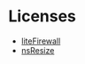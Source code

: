 # Licenses

* [liteFirewall](liteFirewall/src/License.txt)
* [nsResize](nsResize/Docs/nsResize/Readme.txt)
